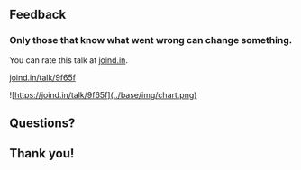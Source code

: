 ## Feedback

### Only those that know what went wrong can change something.</h3>
<div class="multicolumn">
<div>
<p>You can rate this talk at <a href="http://joind.in">joind.in</a>.</p>
<p><a href="https://joind.in/talk/9f65f">joind.in/talk/9f65f</a></p>
</div>
<div>

![https://joind.in/talk/9f65f](../base/img/chart.png)

</div>
</div>



## Questions?



## Thank you!
